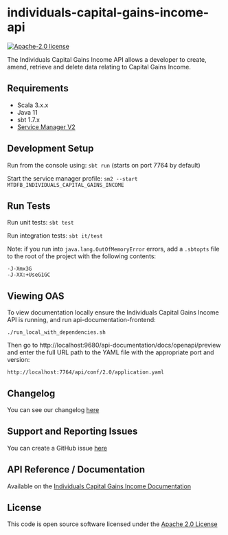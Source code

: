 
# individuals-capital-gains-income-api

[![Apache-2.0 license](http://img.shields.io/badge/license-Apache-blue.svg)](http://www.apache.org/licenses/LICENSE-2.0.html)

The Individuals Capital Gains Income API allows a developer to create, amend, retrieve and delete data relating to Capital Gains Income.

## Requirements

- Scala 3.x.x
- Java 11
- sbt 1.7.x
- [Service Manager V2](https://github.com/hmrc/sm2)

## Development Setup

Run from the console using: `sbt run` (starts on port 7764 by default)

Start the service manager profile: `sm2 --start MTDFB_INDIVIDUALS_CAPITAL_GAINS_INCOME`

## Run Tests

Run unit tests: `sbt test`

Run integration tests: `sbt it/test`

Note: if you run into `java.lang.OutOfMemoryError` errors, add a `.sbtopts` file to the root of the project with the
following contents:

```
-J-Xmx3G
-J-XX:+UseG1GC
```

## Viewing OAS

To view documentation locally ensure the Individuals Capital Gains Income API is running, and run api-documentation-frontend:

```
./run_local_with_dependencies.sh
```

Then go to http://localhost:9680/api-documentation/docs/openapi/preview and enter the full URL path to the YAML file with the
appropriate port and version:

```
http://localhost:7764/api/conf/2.0/application.yaml
```

## Changelog

You can see our changelog [here](https://github.com/hmrc/income-tax-mtd-changelog)

## Support and Reporting Issues

You can create a GitHub issue [here](https://github.com/hmrc/income-tax-mtd-changelog/issues)

## API Reference / Documentation

Available on
the [Individuals Capital Gains Income Documentation](https://developer.service.hmrc.gov.uk/api-documentation/docs/api/service/individuals-capital-gains-income-api)

## License

This code is open source software licensed under
the [Apache 2.0 License]("http://www.apache.org/licenses/LICENSE-2.0.html")
